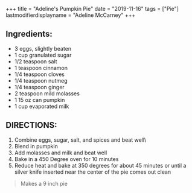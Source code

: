 +++
title = "Adeline's Pumpkin Pie"
date = "2019-11-16"
tags = ["Pie"]
lastmodifierdisplayname = "Adeline McCarney"
+++

## Ingredients:

* 3 eggs, slightly beaten
* 1 cup granulated sugar
* 1/2 teaspoon salt
* 1 teaspoon cinnamon
* 1/4 teaspoon cloves
* 1/4 teaspoon nutmeg
* 1/4 teaspoon ginger
* 2 teaspoon mild molasses
* 1 15 oz can pumpkin
* 1 cup evaporated milk

## DIRECTIONS:

1. Combine eggs, sugar, salt, and spices and beat well\
2. Blend in pumpkin
3. Add molasses and milk and beat well
4. Bake in a 450 Degree oven for 10 minutes
5. Reduce heat and bake at 350 degrees for about 45 minutes or until a silver knife inserted near the center of the pie comes out clean

> Makes a 9 inch pie